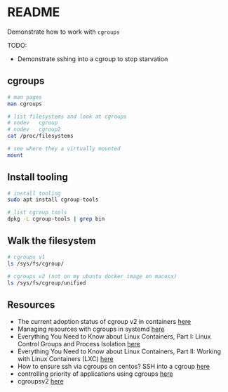 # README

Demonstrate how to work with `cgroups`

TODO:

* Demonstrate sshing into a cgroup to stop starvation

## cgroups

```sh
# man pages
man cgroups

# list filesystems and look at cgroups 
# nodev   cgroup
# nodev   cgroup2
cat /proc/filesystems  

# see where they a virtually mounted
mount
```

## Install tooling

```sh
# install tooling
sudo apt install cgroup-tools  

# list cgroup tools
dpkg -L cgroup-tools | grep bin
```

## Walk the filesystem

```sh
# cgroups v1
ls /sys/fs/cgroup/

# cgroups v2 (not on my ubuntu docker image on macosx)
ls /sys/fs/cgroup/unified     
```


## Resources

* The current adoption status of cgroup v2 in containers [here](https://medium.com/nttlabs/cgroup-v2-596d035be4d7)
* Managing resources with cgroups in systemd [here](https://opensource.com/article/20/10/cgroups)
* Everything You Need to Know about Linux Containers, Part I: Linux Control Groups and Process Isolation [here](https://www.linuxjournal.com/content/everything-you-need-know-about-linux-containers-part-i-linux-control-groups-and-process)
* Everything You Need to Know about Linux Containers, Part II: Working with Linux Containers (LXC) [here](https://www.linuxjournal.com/content/everything-you-need-know-about-linux-containers-part-ii-working-linux-containers-lxc)
* How to ensure ssh via cgroups on centos? SSH into a cgroup [here](https://unix.stackexchange.com/questions/209199/how-to-ensure-ssh-via-cgroups-on-centos)
* controlling priority of applications using cgroups [here](https://unix.stackexchange.com/questions/56538/controlling-priority-of-applications-using-cgroups)
* cgroupsv2 [here](https://unix.stackexchange.com/questions/471476/how-do-i-check-cgroup-v2-is-installed-on-my-machine)  

